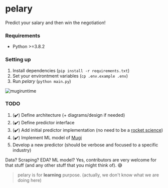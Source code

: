 # pelary

Predict your salary and then win the negotiation!

### Requirements

- Python >=3.8.2

### Setting up

1. Install dependencies (`pip install -r requirements.txt`)
2. Set your environtment variables (`cp .env.example .env`)
3. Run _pelary_ (`python main.py`)

![mugiruntime](https://user-images.githubusercontent.com/42462215/106373229-fec6db00-63a9-11eb-865a-05c4ace5efd6.png)

### TODO

1. (:heavy_check_mark:) Define architecture (+ diagrams/design if needed)
2. (:heavy_check_mark:) Define predictor interface
3. (:heavy_check_mark:) Add initial predictor implementation (no need to be a [rocket science](https://idioms.thefreedictionary.com/rocket+science#:~:text=A%20pursuit%2C%20activity%2C%20or%20endeavor,negative%20to%20imply%20the%20opposite.))
4. (:heavy_check_mark:) Implement ML model of [Mugi](docs/predictors/mugi.md)
5. Develop a new predictor (should be verbose and focused to a specific industry) 

Data? Scraping? EDA? ML model? Yes, contributors are very welcome for that stuff (and any other stuff that you might think of). :sweat_smile:

> pelary is for **learning** purpose. (actually, we don't know what we are doing here)
